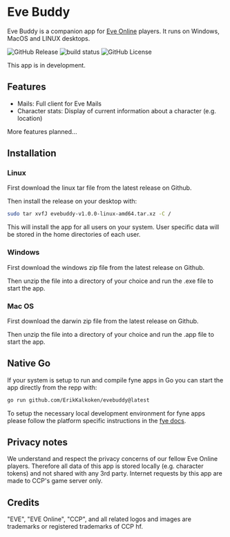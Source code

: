 # Eve Buddy

Eve Buddy is a companion app for [Eve Online](https://www.eveonline.com/) players. It runs on Windows, MacOS and LINUX desktops.

![GitHub Release](https://img.shields.io/github/v/release/ErikKalkoken/evebuddy)
![build status](https://github.com/ErikKalkoken/evebuddy/actions/workflows/ci-cd.yml/badge.svg)
![GitHub License](https://img.shields.io/github/license/ErikKalkoken/evebuddy)

This app is in development.

## Features

- Mails: Full client for Eve Mails
- Character stats: Display of current information about a character (e.g. location)

More features planned...

## Installation

### Linux

First download the linux tar file from the latest release on Github.

Then install the release on your desktop with:

```sh
sudo tar xvfJ evebuddy-v1.0.0-linux-amd64.tar.xz -C /
```

This will install the app for all users on your system. User specific data will be stored in the home directories of each user.

### Windows

First download the windows zip file from the latest release on Github.

Then unzip the file into a directory of your choice and run the .exe file to start the app.

### Mac OS

First download the darwin zip file from the latest release on Github.

Then unzip the file into a directory of your choice and run the .app file to start the app.

## Native Go

If your system is setup to run and compile fyne apps in Go you can start the app directly from the repp with:

```sh
go run github.com/ErikKalkoken/evebuddy@latest
```

To setup the necessary local development environment for fyne apps please follow the platform specific instructions in the [fye docs](https://docs.fyne.io/started/).

## Privacy notes

We understand and respect the privacy concerns of our fellow Eve Online players. Therefore all data of this app is stored locally (e.g. character tokens) and not shared with any 3rd party. Internet requests by this app are made to CCP's game server only.

## Credits

"EVE", "EVE Online", "CCP", and all related logos and images are trademarks or registered trademarks of CCP hf.
